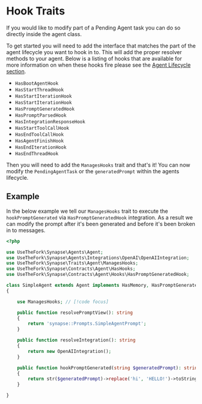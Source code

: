 # Hook Traits

If you would like to modify part of a Pending Agent task you can do so directly inside the agent class.

To get started you will need to add the interface that matches the part of the agent lifecycle you want to hook in to. This will add the proper resolver methods to your agent. Below is a listing of hooks that are available for more information on when these hooks fire please see the [Agent Lifecycle section](/agents/agent-lifecycle).

- `HasBootAgentHook`
- `HasStartThreadHook`
- `HasStartIterationHook`
- `HasStartIterationHook`
- `HasPromptGeneratedHook`
- `HasPromptParsedHook`
- `HasIntegrationResponseHook`
- `HasStartToolCallHook`
- `HasEndToolCallHook`
- `HasAgentFinishHook`
- `HasEndIterationHook`
- `HasEndThreadHook`

Then you will need to add the `ManagesHooks` trait and that's it! You can now modify the `PendingAgentTask` or the `generatedPrompt` within the agents lifecycle.

## Example

In the below example we tell our `ManagesHooks` trait to execute the `hookPromptGenerated` via `HasPromptGeneratedHook` integration. As a result we can modify the prompt after it's been generated and before it's been broken in to messages.

```php
<?php

use UseTheFork\Synapse\Agents\Agent;
use UseTheFork\Synapse\Agents\Integrations\OpenAI\OpenAIIntegration;
use UseTheFork\Synapse\Traits\Agent\ManagesHooks;
use UseTheFork\Synapse\Contracts\Agent\HasHooks;
use UseTheFork\Synapse\Contracts\Agent\Hooks\HasPromptGeneratedHook;

class SimpleAgent extends Agent implements HasMemory, HasPromptGeneratedHook  // [!code focus]
{

    use ManagesHooks; // [!code focus]

    public function resolvePromptView(): string
    {
        return 'synapse::Prompts.SimpleAgentPrompt';
    }

    public function resolveIntegration(): string
    {
        return new OpenAIIntegration();
    }

    public function hookPromptGenerated(string $generatedPrompt): string; // [!code focus:4]
    {
        return str($generatedPrompt)->replace('hi', 'HELLO!')->toString();
    }

}
```
